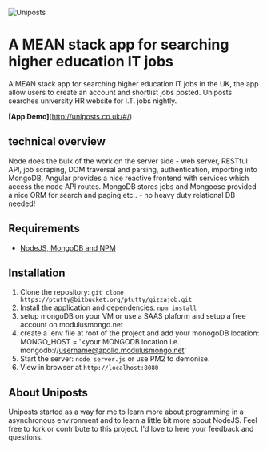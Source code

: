 ![Uniposts](http://uniposts.co.uk/images/logo.png)

# A MEAN stack app for searching higher education IT jobs



A MEAN stack app for searching higher education IT jobs in the UK, the app allow users to create an account and shortlist jobs posted. Uniposts searches university HR website for I.T. jobs nightly.

**[App Demo]**(http://uniposts.co.uk/#/)

## technical overview

Node does the bulk of the work on the server side - web server, RESTful API, job scraping, DOM traversal and parsing, authentication, importing into MongoDB, 
Angular provides a nice reactive frontend with services which access the node API routes.
MongoDB stores jobs and Mongoose provided a nice ORM for search and paging etc.. - no heavy duty relational DB needed!

## Requirements

- [NodeJS, MongoDB and NPM](http://nodejs.org)

## Installation

1. Clone the repository: `git clone https://ptutty@bitbucket.org/ptutty/gizzajob.git`
2. Install the application and dependencies: `npm install`
3. setup mongoDB on your VM or use a SAAS plaform and setup a free account on modulusmongo.net
5. create a .env file at root of the project and add your monogoDB location:
MONGO_HOST = '<your MONGODB location i.e. mongodb://username@apollo.modulusmongo.net'
6. Start the server: `node server.js` or use PM2 to demonise.
7. View in browser at `http://localhost:8080`

## About Uniposts

Uniposts started as a way for me to learn more about programming in a asynchronous environment and to learn a little bit more about NodeJS. Feel free to fork or contribute to this project. I'd love to here your feedback and questions.